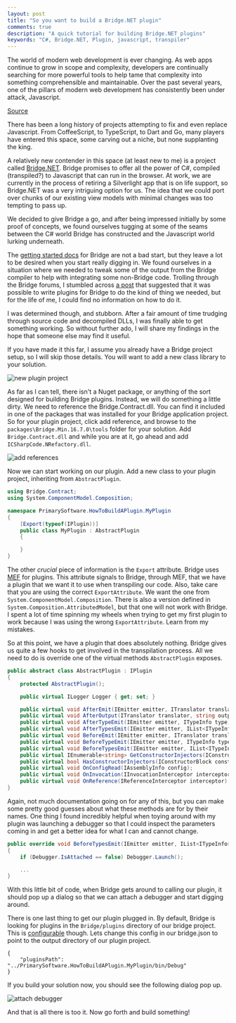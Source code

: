 ```yaml
---
layout: post
title: "So you want to build a Bridge.NET plugin"
comments: true
description: "A quick tutorial for building Bridge.NET plugins"
keywords: "C#, Bridge.NET, Plugin, javascript, transpiler"
---
```


The world of modern web development is ever changing.  As web apps continue to grow in scope and
complexity, developers are continually searching for more powerful tools to help tame that
complexity into something comprehensible and maintainable.  Over the past several years, one of
the pillars of modern web development has consistently been under attack, Javascript.

[Source](https://twitter.com/anler/status/627601099097251840)

There has been a long history of projects attempting to fix and even replace Javascript.  From
CoffeeScript, to TypeScript, to Dart and Go, many players have entered this space, some carving
out a niche, but none supplanting the king.

A relatively new contender in this space (at least new to me) is a project called
[Bridge.NET](https://bridge.net/).  Bridge promises to offer all the power of C#, compiled (transpiled?)
to Javascript that can run in the browser.  At work, we are currently in the process of retiring
a Silverlight app that is on life support, so Bridge.NET was a very intriguing option for us.  The
idea that we could port over chunks of our existing view models with minimal changes was too
tempting to pass up.

We decided to give Bridge a go, and after being impressed initially by some
proof of concepts, we found ourselves tugging at some of the seams between the C# world Bridge
has constructed and the Javascript world lurking underneath.

The [getting started docs](https://github.com/bridgedotnet/Bridge/wiki) for Bridge are not a bad
start, but they leave a lot to be desired when you start really digging in.  We found ourselves in
a situation where we needed to tweak some of the output from the Bridge compiler to help with
integrating some non-Bridge code.  Trolling through the Bridge forums, I stumbled across
[a post](https://forums.bridge.net/forum/general/extensions-and-plugins/998-documentation-of-how-to-make-a-plugin)
that suggested that it was possible to write plugins for Bridge to do the kind of thing we needed,
but for the life of me, I could find no information on how to do it.

I was determined though, and stubborn.  After a fair amount of time trudging through source code and decompiled DLLs,
I was finally able to get something working.  So without further ado, I will share my findings in the
hope that someone else may find it useful.

If you have made it this far, I assume you already have a Bridge project setup, so I will skip those details.  You
will want to add a new class library to your solution.

![new plugin project](https://primarilysoftware.github.io/downloads/2018-01-08-so-you-want-to-make-a-bridge-net-plugin/pluginproject.png)

As far as I can tell, there isn't a Nuget package, or anything of the sort designed for building Bridge plugins.
Instead, we will do something a little dirty.  We need to reference the Bridge.Contract.dll.  You can
find it included in one of the packages that was installed for your Bridge application project.  So for your
plugin project, click add reference, and browse to the `packages\Bridge.Min.16.7.0\tools` folder for your solution.
Add `Bridge.Contract.dll` and while you are at it, go ahead and add `ICSharpCode.NRefactory.dll`.

![add references](https://primarilysoftware.github.io/downloads/2018-01-08-so-you-want-to-make-a-bridge-net-plugin/addreferences.PNG)

Now we can start working on our plugin.  Add a new class to your plugin project, inheriting from 
`AbstractPlugin`.

```csharp
using Bridge.Contract;
using System.ComponentModel.Composition;

namespace PrimarySoftware.HowToBuildAPlugin.MyPlugin
{
    [Export(typeof(IPlugin))]
    public class MyPlugin : AbstractPlugin
    {

    }
}
```

The other *crucial* piece of information is the `Export` attribute.  Bridge uses 
[MEF](https://docs.microsoft.com/en-us/dotnet/framework/mef/) for plugins.  This attribute signals
to Bridge, through MEF, that we have a plugin that we want it to use when transpiling our code.  Also,
take care that you are using the correct `ExportAttribute`.  We want the one from 
`System.ComponentModel.Composition`.  There is also a version defined in `System.Composition.AttributedModel`, 
but that one will not work with Bridge.  I spent a lot of time spinning my wheels when trying to get my
first plugin to work because I was using the wrong `ExportAttribute`.  Learn from my mistakes.

So at this point, we have a plugin that does absolutely nothing.  Bridge gives us quite a few hooks
to get involved in the transpilation process.  All we need to do is override one of the virtual methods
`AbstractPlugin` exposes.

```csharp
public abstract class AbstractPlugin : IPlugin
{
    protected AbstractPlugin();

    public virtual ILogger Logger { get; set; }

    public virtual void AfterEmit(IEmitter emitter, ITranslator translator);
    public virtual void AfterOutput(ITranslator translator, string outputPath, bool nocore);
    public virtual void AfterTypeEmit(IEmitter emitter, ITypeInfo type);
    public virtual void AfterTypesEmit(IEmitter emitter, IList<ITypeInfo> types);
    public virtual void BeforeEmit(IEmitter emitter, ITranslator translator);
    public virtual void BeforeTypeEmit(IEmitter emitter, ITypeInfo type);
    public virtual void BeforeTypesEmit(IEmitter emitter, IList<ITypeInfo> types);
    public virtual IEnumerable<string> GetConstructorInjectors(IConstructorBlock constructorBlock);
    public virtual bool HasConstructorInjectors(IConstructorBlock constructorBlock);
    public virtual void OnConfigRead(IAssemblyInfo config);
    public virtual void OnInvocation(IInvocationInterceptor interceptor);
    public virtual void OnReference(IReferenceInterceptor interceptor);
}
```

Again, not much documentation going on for any of this, but you can make some pretty good guesses
about what these methods are for by their names.  One thing I found incredibly helpful when
toying around with my plugin was launching a debugger so that I could inspect the parameters
coming in and get a better idea for what I can and cannot change.

```csharp
public override void BeforeTypesEmit(IEmitter emitter, IList<ITypeInfo> types)
{
    if (Debugger.IsAttached == false) Debugger.Launch();

    ...
}
```

With this little bit of code, when Bridge gets around to calling our plugin, it should pop up a dialog so that
we can attach a debugger and start digging around.

There is one last thing to get our plugin plugged in.  By default, Bridge is looking for plugins in the
`Bridge/plugins` directory of our bridge project.  This is
[configurable](https://github.com/bridgedotnet/Bridge/wiki/global-configuration#pluginspath) though.  Lets change
this config in our bridge.json to point to the output directory of our plugin project.

```
{
    "pluginsPath": "../PrimarySoftware.HowToBuildAPlugin.MyPlugin/bin/Debug"
}
```

If you build your solution now, you should see the following dialog pop up.

![attach debugger](https://primarilysoftware.github.io/downloads/2018-01-08-so-you-want-to-make-a-bridge-net-plugin/debugger.PNG)

And that is all there is too it.  Now go forth and build something!
